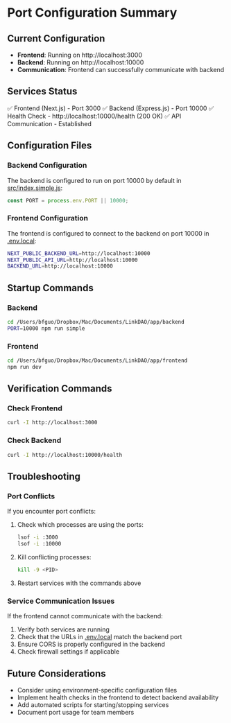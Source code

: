 # Port Configuration Summary

## Current Configuration
- **Frontend**: Running on http://localhost:3000
- **Backend**: Running on http://localhost:10000
- **Communication**: Frontend can successfully communicate with backend

## Services Status
✅ Frontend (Next.js) - Port 3000
✅ Backend (Express.js) - Port 10000
✅ Health Check - http://localhost:10000/health (200 OK)
✅ API Communication - Established

## Configuration Files

### Backend Configuration
The backend is configured to run on port 10000 by default in [src/index.simple.js](file:///Users/bfguo/Dropbox/Mac/Documents/LinkDAO/app/backend/src/index.simple.js):
```javascript
const PORT = process.env.PORT || 10000;
```

### Frontend Configuration
The frontend is configured to connect to the backend on port 10000 in [.env.local](file:///Users/bfguo/Dropbox/Mac/Documents/LinkDAO/app/frontend/.env.local):
```bash
NEXT_PUBLIC_BACKEND_URL=http://localhost:10000
NEXT_PUBLIC_API_URL=http://localhost:10000
BACKEND_URL=http://localhost:10000
```

## Startup Commands

### Backend
```bash
cd /Users/bfguo/Dropbox/Mac/Documents/LinkDAO/app/backend
PORT=10000 npm run simple
```

### Frontend
```bash
cd /Users/bfguo/Dropbox/Mac/Documents/LinkDAO/app/frontend
npm run dev
```

## Verification Commands

### Check Frontend
```bash
curl -I http://localhost:3000
```

### Check Backend
```bash
curl -I http://localhost:10000/health
```

## Troubleshooting

### Port Conflicts
If you encounter port conflicts:
1. Check which processes are using the ports:
   ```bash
   lsof -i :3000
   lsof -i :10000
   ```

2. Kill conflicting processes:
   ```bash
   kill -9 <PID>
   ```

3. Restart services with the commands above

### Service Communication Issues
If the frontend cannot communicate with the backend:
1. Verify both services are running
2. Check that the URLs in [.env.local](file:///Users/bfguo/Dropbox/Mac/Documents/LinkDAO/app/frontend/.env.local) match the backend port
3. Ensure CORS is properly configured in the backend
4. Check firewall settings if applicable

## Future Considerations
- Consider using environment-specific configuration files
- Implement health checks in the frontend to detect backend availability
- Add automated scripts for starting/stopping services
- Document port usage for team members